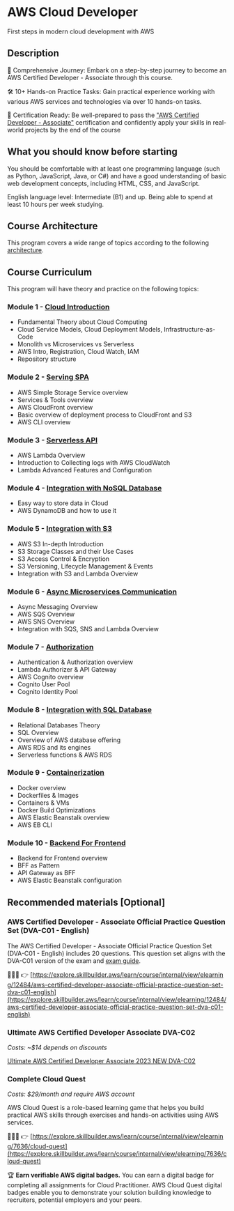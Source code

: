 # AWS Cloud Developer
First steps in modern cloud development with AWS

## Description

🚀 Comprehensive Journey: Embark on a step-by-step journey to become an AWS Certified Developer - Associate through this course.

🛠️ 10+ Hands-on Practice Tasks: Gain practical experience working with various AWS services and technologies via over 10 hands-on tasks.

🎯 Certification Ready: Be well-prepared to pass the ["AWS Certified Developer - Associate"]((https://aws.amazon.com/certification/certified-developer-associate/)) certification and confidently apply your skills in real-world projects by the end of the course

## What you should know before starting

You should be comfortable with at least one programming language (such as Python, JavaScript, Java, or C#) and have a good understanding of basic web development concepts, including HTML, CSS, and JavaScript.

English language level: Intermediate (B1) and up.
Being able to spend at least 10 hours per week studying.

## Course Architecture

This program covers a wide range of topics according to the following [architecture](Architecture.pdf).

## Course Curriculum

This program will have theory and practice on the following topics:

### Module 1 - [Cloud Introduction](01_cloud_introductionEADME.md)
- Fundamental Theory about Cloud Computing
- Cloud Service Models, Cloud Deployment Models, Infrastructure-as-Code
- Monolith vs Microservices vs Serverless
- AWS Intro, Registration, Cloud Watch, IAM
- Repository structure

### Module 2 - [Serving SPA](02_serving_spaEADME.md)
- AWS Simple Storage Service overview
- Services & Tools overview
- AWS CloudFront overview
- Basic overview of deployment process to CloudFront and S3
- AWS CLI overview

### Module 3 - [Serverless API](03_serverless_apiEADME.md)
- AWS Lambda Overview
- Introduction to Collecting logs with AWS CloudWatch
- Lambda Advanced Features and Configuration

### Module 4 - [Integration with NoSQL Database](04_integration_with_nosql_database/README.md)
- Easy way to store data in Cloud
- AWS DynamoDB and how to use it

### Module 5 - [Integration with S3](05_integration_with_s3EADME.md)
- AWS S3 In-depth Introduction
- S3 Storage Classes and their Use Cases
- S3 Access Control & Encryption
- S3 Versioning, Lifecycle Management & Events
- Integration with S3 and Lambda Overview

### Module 6 - [Async Microservices Communication](06_async_microservices_communicationEADME.md)
- Async Messaging Overview
- AWS SQS Overview
- AWS SNS Overview
- Integration with SQS, SNS and Lambda Overview

### Module 7 - [Authorization](07_authorizationEADME.md)
- Authentication & Authorization overview
- Lambda Authorizer & API Gateway
- AWS Cognito overview
- Cognito User Pool
- Cognito Identity Pool

### Module 8 - [Integration with SQL Database](08_integration_with_sql_databaseEADME.md)
- Relational Databases Theory
- SQL Overview
- Overview of AWS database offering
- AWS RDS and its engines
- Serverless functions & AWS RDS

### Module 9 - [Containerization](09_containerization/README.md)
- Docker overview
- Dockerfiles & Images
- Containers & VMs
- Docker Build Optimizations
- AWS Elastic Beanstalk overview
- AWS EB CLI

### Module 10 - [Backend For Frontend](10_backend_for_frontend/README.md)
- Backend for Frontend overview
- BFF as Pattern
- API Gateway as BFF
- AWS Elastic Beanstalk configuration

## Recommended materials [Optional]
### **AWS Certified Developer - Associate Official Practice Question Set (DVA-C01 - English)**

The AWS Certified Developer - Associate Official Practice Question Set (DVA-C01 - English) includes 20 questions. This question set aligns with the DVA-C01 version of the exam and [exam guide](https://d1.awsstatic.com/training-and-certification/docs-dev-associate/AWS-Certified-Developer-Associate_Exam-Guide.pdf).

🧑🏻‍💻 👉 [https://explore.skillbuilder.aws/learn/course/internal/view/elearning/12484/aws-certified-developer-associate-official-practice-question-set-dva-c01-english](https://explore.skillbuilder.aws/learn/course/internal/view/elearning/12484/aws-certified-developer-associate-official-practice-question-set-dva-c01-english)


### ****Ultimate AWS Certified Developer Associate DVA-C02****

*Costs: ~$14 depends on discounts*

[Ultimate AWS Certified Developer Associate 2023 NEW DVA-C02](https://www.udemy.com/course/aws-certified-developer-associate-dva-c01/)

### Complete **Cloud Quest**

*Costs: $29/month and require AWS account*

AWS Cloud Quest is a role-based learning game that helps you build practical AWS skills through exercises and hands-on activities using AWS services.

🧑🏻‍💻 👉 [https://explore.skillbuilder.aws/learn/course/internal/view/elearning/7636/cloud-quest](https://explore.skillbuilder.aws/learn/course/internal/view/elearning/7636/cloud-quest)

🏆 **Earn verifiable AWS digital badges.** You can earn a digital badge for completing all assignments for Cloud Practitioner. AWS Cloud Quest digital badges enable you to demonstrate your solution building knowledge to recruiters, potential employers and your peers.



